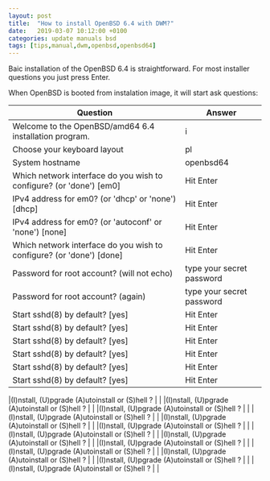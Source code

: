 ```yaml
---
layout: post
title:  "How to install OpenBSD 6.4 with DWM?"
date:   2019-03-07 10:12:00 +0100
categories: update manuals bsd
tags: [tips,manual,dwm,openbsd,openbsd64]
---
```



Baic installation of the OpenBSD 6.4 is straightforward. For most installer questions you just press Enter. 

When OpenBSD is booted from instalation image, it will start ask questions:

|Question | Answer |
|---------|--------|
|Welcome to the OpenBSD/amd64 6.4 installation program. | i |
|Choose your keyboard layout                            | pl|
|System hostname                                        | openbsd64 |
|Which network interface do you wish to configure? (or 'done') [em0]| Hit Enter |
|IPv4 address for em0? (or 'dhcp' or 'none') [dhcp]     | Hit Enter |
|IPv4 address for em0? (or 'autoconf' or 'none') [none] | Hit Enter |
|Which network interface do you wish to configure? (or 'done') [done]| Hit Enter |
|Password for root account? (will not echo)             | type your secret password |
|Password for root account? (again)                     | type your secret password |
|Start sshd(8) by default? [yes]       | Hit Enter |
|Start sshd(8) by default? [yes]       | Hit Enter |
|Start sshd(8) by default? [yes]       | Hit Enter |
|Start sshd(8) by default? [yes]       | Hit Enter |
|Start sshd(8) by default? [yes]       | Hit Enter |
|Start sshd(8) by default? [yes]       | Hit Enter |

|(I)nstall, (U)pgrade (A)utoinstall or (S)hell ?        |   |
|(I)nstall, (U)pgrade (A)utoinstall or (S)hell ?        |   |
|(I)nstall, (U)pgrade (A)utoinstall or (S)hell ?        |   |
|(I)nstall, (U)pgrade (A)utoinstall or (S)hell ?        |   |
|(I)nstall, (U)pgrade (A)utoinstall or (S)hell ?        |   |
|(I)nstall, (U)pgrade (A)utoinstall or (S)hell ?        |   |
|(I)nstall, (U)pgrade (A)utoinstall or (S)hell ?        |   |
|(I)nstall, (U)pgrade (A)utoinstall or (S)hell ?        |   |
|(I)nstall, (U)pgrade (A)utoinstall or (S)hell ?        |   |
|(I)nstall, (U)pgrade (A)utoinstall or (S)hell ?        |   |
|(I)nstall, (U)pgrade (A)utoinstall or (S)hell ?        |   |
|(I)nstall, (U)pgrade (A)utoinstall or (S)hell ?        |   |
|(I)nstall, (U)pgrade (A)utoinstall or (S)hell ?        |   |

